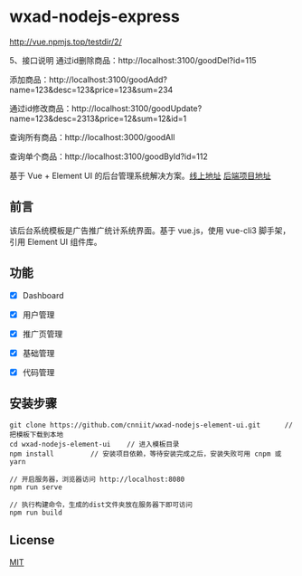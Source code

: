 # wxad-nodejs-express

http://vue.npmjs.top/testdir/2/

5、接口说明
通过id删除商品：http://localhost:3100/goodDel?id=115

添加商品：http://localhost:3100/goodAdd? name=123&desc=123&price=123&sum=234

通过id修改商品：http://localhost:3100/goodUpdate?name=123&desc=2313&price=12&sum=12&id=1

查询所有商品：http://localhost:3000/goodAll

查询单个商品：http://localhost:3100/goodById?id=112



基于 Vue + Element UI 的后台管理系统解决方案。[线上地址](http://vue.npmjs.top/) [后端项目地址](http://vue.npmjs.top/)



## 前言

该后台系统模板是广告推广统计系统界面。基于 vue.js，使用 vue-cli3 脚手架，引用 Element UI 组件库。

## 功能

-   [x] Dashboard
-   [x] 用户管理
-   [x] 推广页管理
-   [x] 基础管理
-   [x] 代码管理


## 安装步骤

```
git clone https://github.com/cnniit/wxad-nodejs-element-ui.git      // 把模板下载到本地
cd wxad-nodejs-element-ui    // 进入模板目录
npm install         // 安装项目依赖，等待安装完成之后，安装失败可用 cnpm 或 yarn

// 开启服务器，浏览器访问 http://localhost:8080
npm run serve

// 执行构建命令，生成的dist文件夹放在服务器下即可访问
npm run build
```

## License

[MIT](https://github.com/cnniit/wxad-nodejs-element-ui/blob/master/LICENSE)

